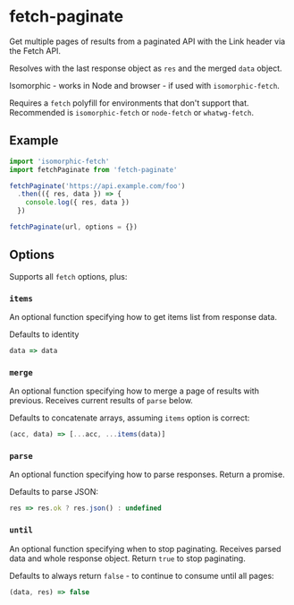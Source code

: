 # fetch-paginate

Get multiple pages of results from a paginated API with the Link header via the Fetch API.

Resolves with the last response object as `res` and the merged `data` object.

Isomorphic - works in Node and browser - if used with `isomorphic-fetch`.

Requires a `fetch` polyfill for environments that don't support that.
Recommended is `isomorphic-fetch` or `node-fetch` or `whatwg-fetch`.

## Example

```js
import 'isomorphic-fetch'
import fetchPaginate from 'fetch-paginate'

fetchPaginate('https://api.example.com/foo')
  .then(({ res, data }) => {
    console.log({ res, data })
  })
```

```js
fetchPaginate(url, options = {})
```

## Options

Supports all `fetch` options, plus:

### `items`

An optional function specifying how to get items list from response data.

Defaults to identity

```js
data => data
```

### `merge`

An optional function specifying how to merge a page of results with previous. Receives current results of `parse` below.

Defaults to concatenate arrays, assuming `items` option is correct:

```js
(acc, data) => [...acc, ...items(data)]
```

### `parse`

An optional function specifying how to parse responses. Return a promise.

Defaults to parse JSON:

```js
res => res.ok ? res.json() : undefined
```

### `until`

An optional function specifying when to stop paginating. Receives parsed data and whole response object. Return `true` to stop paginating.

Defaults to always return `false` - to continue to consume until all pages:

```js
(data, res) => false
```
